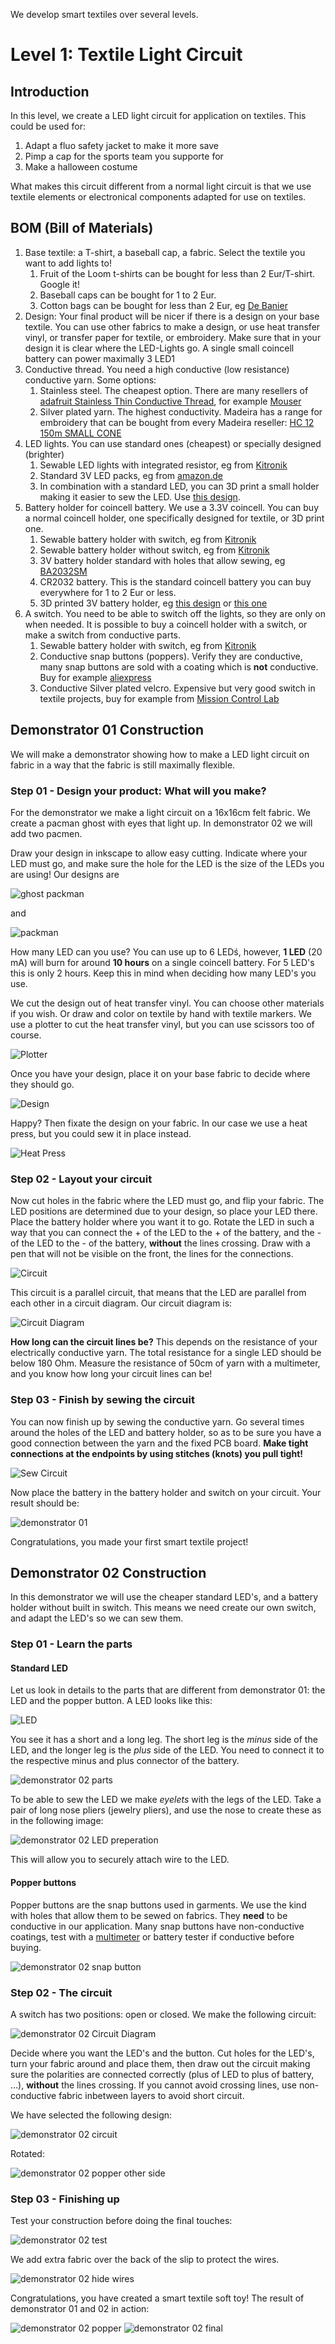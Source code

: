We develop smart textiles over several levels.

# Level 1: Textile Light Circuit

## Introduction

In this level, we create a LED light circuit for application on textiles. This could be used for:

1. Adapt a fluo safety jacket to make it more save
2. Pimp a cap for the sports team you supporte for 
3. Make a halloween costume

What makes this circuit different from a normal light circuit is that we use textile elements or electronical components 
adapted for use on textiles.

## BOM (Bill of Materials)

1. Base textile: a T-shirt, a baseball cap, a fabric. Select the textile you want to add lights to!
    1. Fruit of the Loom t-shirts can be bought for less than 2 Eur/T-shirt. Google it!
    2. Baseball caps can be bought for 1 to 2 Eur. 
    3. Cotton bags can be bought for less than 2 Eur, eg [De Banier](https://www.debanier.be/katoenen-zak-38-x-42-cm-met-lang-schouderlint-ecru.html)
2. Design: Your final product will be nicer if there is a design on your base textile. You can use other fabrics to make
a design, or use heat transfer vinyl, or transfer paper for textile, or embroidery. Make sure that in your design it is clear where the LED-Lights
go. A single small coincell battery can power maximally 3 LED1
3. Conductive thread. You need a high conductive (low resistance) conductive yarn. Some options:
    1. Stainless steel. The cheapest option. There are many resellers of [adafruit Stainless Thin Conductive Thread](https://www.adafruit.com/product/640), for example [Mouser](https://www.mouser.be/ProductDetail/Adafruit/603?qs=sGAEpiMZZMu%252BmKbOcEVhFQfi8wYXkauJFoZL2xpCq%252BVRONBlSbRF3w%3D%3D)
    2. Silver plated yarn. The highest conductivity. Madeira has a range for embroidery that can be bought from every Madeira reseller: [HC 12 150m SMALL CONE](https://shop.madeira.co.uk/hc-12-150m-sample-(high-conductive)_hc12-smp-xxx-xxx.htm)
4. LED lights. You can use standard ones (cheapest) or specially designed (brighter)
    1. Sewable LED lights with integrated resistor, eg from [Kitronik](https://www.kitronik.co.uk/2746-electro-fashion-sewable-5mm-led-holder-pack-of-10.html)
    2. Standard 3V LED packs, eg from [amazon.de](https://www.amazon.de/APTWONZ-2-poligen-Diffuse-Leuchtdioden-Elektronikkomponenten/dp/B06X3VT6TD)
    3. In combination with a standard LED, you can 3D print a small holder making it easier to sew the LED. Use [this design](https://www.thingiverse.com/thing:265121).
5. Battery holder for coincell battery. We use a 3.3V coincell. You can buy a normal coincell holder, one specifically designed for textile, or 3D print one.
    1. Sewable battery holder with switch, eg from [Kitronik](https://www.kitronik.co.uk/2711-electro-fashion-switched-coin-cell-holder.html)
    2. Sewable battery holder without switch, eg from [Kitronik](https://www.kitronik.co.uk/2701-sewable-coin-cell-holder.html)
    3. 3V battery holder standard with holes that allow sewing, eg [BA2032SM](https://www.enrgtech.co.uk/buy/product/ET14129119/BA2032SM)
    4. CR2032 battery. This is the standard coincell battery you can buy everywhere for 1 to 2 Eur or less.
    5. 3D printed 3V battery holder, eg [this design](https://www.thingiverse.com/thing:265116) or [this one](https://www.thingiverse.com/thing:250503)
6. A switch. You need to be able to switch off the lights, so they are only on when needed. It is possible to buy a coincell
holder with a switch, or make a switch from conductive parts.
    1. Sewable battery holder with switch, eg from [Kitronik](https://www.kitronik.co.uk/2711-electro-fashion-switched-coin-cell-holder.html)
    2. Conductive snap buttons (poppers). Verify they are conductive, many snap buttons are sold with a coating which is **not** conductive. Buy for example [aliexpress](https://nl.aliexpress.com/item/32803692281.html?spm=a2g0z.search0104.3.9.651b8b77wqucHb&ws_ab_test=searchweb0_0,searchweb201602_10_10065_10068_319_317_10696_10084_)
    3. Conductive Silver plated velcro. Expensive but very good switch in textile projects, buy for example from [Mission Control Lab](https://missioncontrollab.com/products/space-hook)

## Demonstrator 01 Construction

We will make a demonstrator showing how to make a LED light circuit on fabric in a way that the fabric is still maximally flexible. 

### Step 01 - Design your product: What will you make?
For the demonstrator we make a light circuit on a 16x16cm felt fabric. We create a pacman ghost with eyes that light up. In demonstrator 02 we will add two pacmen. 

Draw your design in inkscape to allow easy cutting. Indicate where your LED must go, and make sure the hole for the LED is the size of the LEDs you are using! Our designs are

![ghost packman](pacman_objects_01b.svg) 

and 

![packman](pacman_objects_02b.svg)

How many LED can you use? You can use up to 6 LEDś, however, **1 LED** (20 mA) will burn for around **10 hours** on a single coincell battery. For 5 LED's this is only 2 hours. Keep this in mind when deciding how many LED's you use.

We cut the design out of heat transfer vinyl. You can choose other materials if you wish. Or draw and color on textile by hand with textile markers. We use a plotter to cut the heat transfer vinyl, but you can use scissors too of course.

![Plotter](L01_step02.jpg)

Once you have your design, place it on your base fabric to decide where they should go. 

![Design](L01_step03.jpg)

Happy? Then fixate the design on your fabric. In our case we use a heat press, but you could sew it in place instead.

![Heat Press](L01_step04.jpg)

### Step 02 - Layout your circuit
Now cut holes in the fabric where the LED must go, and flip your fabric. The LED positions are determined due to your design, so place your LED there. Place the battery holder where you want it to go. Rotate the LED in such a way that you can connect the + of the LED to the + of the battery, and the - of the LED to the - of the battery, **without** the lines crossing. Draw with a pen that will not be visible on the front, the lines for the connections.

![Circuit](L02_step05.jpg)

This circuit is a parallel circuit, that means that the LED are parallel from each other in a circuit diagram. Our circuit diagram is:

![Circuit Diagram](parallel_LED_circuit.svg.png)

**How long can the circuit lines be?** This depends on the resistance of your electrically conductive yarn. The total resistance for a single LED should be below 180 Ohm. Measure the resistance of 50cm of yarn with a multimeter, and you know how long your circuit lines can be!

### Step 03 - Finish by sewing the circuit

You can now finish up by sewing the conductive yarn. Go several times around the holes of the LED and battery holder, so as to be sure you have a good connection between the yarn and the fixed PCB board. **Make tight connections at the endpoints by using stitches (knots) you pull tight!**

![Sew Circuit](L02_step06.jpg)

Now place the battery in the battery holder and switch on your circuit. Your result should be:

![demonstrator 01](L02_step07.jpg)

Congratulations, you made your first smart textile project!

## Demonstrator 02 Construction

In this demonstrator we will use the cheaper standard LED's, and a battery holder without built in switch. This means we need  create our own switch, and adapt the LED's so we can sew them. 

### Step 01 - Learn the parts
#### Standard LED
Let us look in details to the parts that are different from demonstrator 01: the LED and the popper button. A LED looks like this:

![LED](LED.svg)

You see it has a short and a long leg. The short leg is the *minus* side of the LED, and the longer leg is the *plus* side of the LED. You need to connect it to the respective minus and plus connector of the battery.

![demonstrator 02 parts](L02_step08a.jpg)

To be able to sew the LED we make *eyelets* with the legs of the LED. Take a pair of long nose pliers (jewelry pliers), and use the nose to create these as in the following image:

![demonstrator 02 LED preperation](L02_step08.jpg)

This will allow you to securely attach wire to the LED.

#### Popper buttons

Popper buttons are the snap buttons used in garments. We use the kind with holes that allow them to be sewed on fabrics. They **need** to be conductive in our application. Many snap buttons have non-conductive coatings, test with a [multimeter](https://en.wikipedia.org/wiki/Multimeter) or battery tester if conductive before buying.

![demonstrator 02 snap button](L02_snapbutton.jpeg)

### Step 02 - The circuit

A switch has two positions: open or closed. We make the following circuit:

![demonstrator 02 Circuit Diagram](parallel_LED_circuit_switch.svg.png)

Decide where you want the LED's and the button. Cut holes for the LED's, turn your fabric around and place them, then draw out the circuit making sure the polarities are connected correctly (plus of LED to plus of battery, ...), **without** the lines crossing. If you cannot avoid crossing lines, use non-conductive fabric inbetween layers to avoid short circuit.

We have selected the following design:

![demonstrator 02 circuit](L02_step11.jpg)

Rotated:

![demonstrator 02 popper other side](L02_step10.jpg)

### Step 03 - Finishing up

Test your construction before doing the final touches:

![demonstrator 02 test](L02_step12.jpg)

We add extra fabric over the back of the slip to protect the wires.

![demonstrator 02 hide wires](L02_step13.jpg)

Congratulations, you have created a smart textile soft toy! The result of demonstrator 01 and 02 in action:

![demonstrator 02 popper](L02_step09.jpg) ![demonstrator 02 final](L02_step14.jpg)
